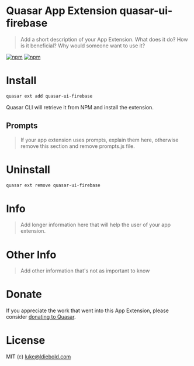 # Quasar App Extension quasar-ui-firebase

> Add a short description of your App Extension. What does it do? How is it beneficial? Why would someone want to use it?

[![npm](https://img.shields.io/npm/v/quasar-app-extension-firebase.svg?label=quasar-app-extension-firebase)](https://www.npmjs.com/package/quasar-app-extension-firebase)
[![npm](https://img.shields.io/npm/dt/quasar-app-extension-firebase.svg)](https://www.npmjs.com/package/quasar-app-extension-firebase)

# Install
```bash
quasar ext add quasar-ui-firebase
```
Quasar CLI will retrieve it from NPM and install the extension.

## Prompts

> If your app extension uses prompts, explain them here, otherwise remove this section and remove prompts.js file.

# Uninstall
```bash
quasar ext remove quasar-ui-firebase
```

# Info
> Add longer information here that will help the user of your app extension.

# Other Info
> Add other information that's not as important to know

# Donate
If you appreciate the work that went into this App Extension, please consider [donating to Quasar](https://donate.quasar.dev).

# License
MIT (c) luke@ldiebold.com
